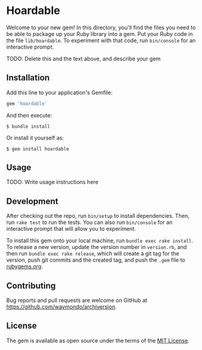 # Hoardable

Welcome to your new gem! In this directory, you'll find the files you need to be able to package up your Ruby library into a gem. Put your Ruby code in the file `lib/hoardable`. To experiment with that code, run `bin/console` for an interactive prompt.

TODO: Delete this and the text above, and describe your gem

## Installation

Add this line to your application's Gemfile:

```ruby
gem 'hoardable'
```

And then execute:

    $ bundle install

Or install it yourself as:

    $ gem install hoardable

## Usage

TODO: Write usage instructions here

## Development

After checking out the repo, run `bin/setup` to install dependencies. Then, run `rake test` to run the tests. You can also run `bin/console` for an interactive prompt that will allow you to experiment.

To install this gem onto your local machine, run `bundle exec rake install`. To release a new version, update the version number in `version.rb`, and then run `bundle exec rake release`, which will create a git tag for the version, push git commits and the created tag, and push the `.gem` file to [rubygems.org](https://rubygems.org).

## Contributing

Bug reports and pull requests are welcome on GitHub at https://github.com/waymondo/archiversion.

## License

The gem is available as open source under the terms of the [MIT License](https://opensource.org/licenses/MIT).
